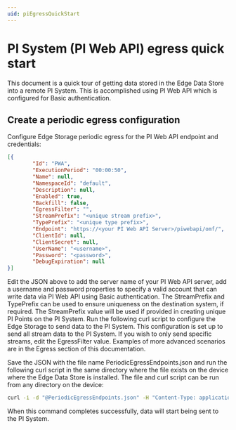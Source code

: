 ```yaml
---
uid: piEgressQuickStart
---
```


# PI System (PI Web API) egress quick start

This document is a quick tour of getting data stored in the Edge Data Store into a remote PI System. This is accomplished using PI Web API which is configured for Basic authentication.

## Create a periodic egress configuration

Configure Edge Storage periodic egress for the PI Web API endpoint and credentials:

```json
[{
        "Id": "PWA",
        "ExecutionPeriod": "00:00:50",
        "Name": null,
        "NamespaceId": "default",
        "Description": null,
        "Enabled": true,
        "Backfill": false,
        "EgressFilter": "",
        "StreamPrefix": "<unique stream prefix>",
        "TypePrefix": "<unique type prefix>",
        "Endpoint": "https://<your PI Web API Server>/piwebapi/omf/",
        "ClientId": null,
        "ClientSecret": null,
        "UserName": "<username>",
        "Password": "<password>",
        "DebugExpiration": null
}]
```

Edit the JSON above to add the server name of your PI Web API server, add a username and password properties to specify a valid account that can write data via PI Web API using Basic authentication. The StreamPrefix and TypePrefix can be used to ensure uniqueness on the destination system, if required. The StreamPrefix value will be used if provided in creating unique PI Points on the PI System. Run the following curl script to configure the Edge Storage to send data to the PI System. This configuration is set up to send all stream data to the PI System. If you wish to only send specific streams, edit the EgressFilter value. Examples of more advanced scenarios are in the Egress section of this documentation.

Save the JSON with the file name PeriodicEgressEndpoints.json and run the following curl script in the same directory where the file exists on the device where the Edge Data Store is installed. The file and curl script can be run from any directory on the device:

```bash
curl -i -d "@PeriodicEgressEndpoints.json" -H "Content-Type: application/json" -X PUT http://localhost:5590/api/v1/configuration/storage/PeriodicEgressEndpoints/
```

When this command completes successfully, data will start being sent to the PI System.
